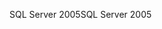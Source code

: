 <span data-ttu-id="b9857-101">SQL Server 2005</span><span class="sxs-lookup"><span data-stu-id="b9857-101">SQL Server 2005</span></span>